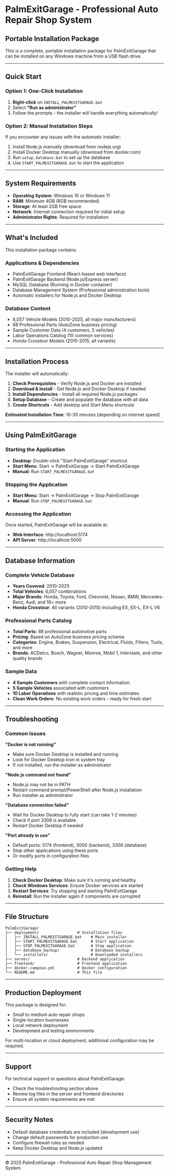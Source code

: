 # PalmExitGarage - Professional Auto Repair Shop System

## Portable Installation Package

This is a complete, portable installation package for PalmExitGarage that can be installed on any Windows machine from a USB flash drive.

---

## Quick Start

### Option 1: One-Click Installation
1. **Right-click** on `INSTALL_PALMEXITGARAGE.bat`
2. Select **"Run as administrator"**
3. Follow the prompts - the installer will handle everything automatically!

### Option 2: Manual Installation Steps
If you encounter any issues with the automatic installer:
1. Install Node.js manually (download from nodejs.org)
2. Install Docker Desktop manually (download from docker.com)
3. Run `setup_database.bat` to set up the database
4. Use `START_PALMEXITGARAGE.bat` to start the application

---

## System Requirements

- **Operating System**: Windows 10 or Windows 11
- **RAM**: Minimum 4GB (8GB recommended)
- **Storage**: At least 2GB free space
- **Network**: Internet connection required for initial setup
- **Administrator Rights**: Required for installation

---

## What's Included

This installation package contains:

### Applications & Dependencies
- PalmExitGarage Frontend (React-based web interface)
- PalmExitGarage Backend (Node.js/Express server)
- MySQL Database (Running in Docker container)
- Database Management System (Professional administration tools)
- Automatic installers for Node.js and Docker Desktop

### Database Content
- 6,057 Vehicle Models (2010-2025, all major manufacturers)
- 88 Professional Parts (AutoZone business pricing)
- Sample Customer Data (4 customers, 5 vehicles)
- Labor Operations Catalog (10 common services)
- Honda Crosstour Models (2010-2015, all variants)

---

## Installation Process

The installer will automatically:

1. **Check Prerequisites** - Verify Node.js and Docker are installed
2. **Download & Install** - Get Node.js and Docker Desktop if needed
3. **Install Dependencies** - Install all required Node.js packages
4. **Setup Database** - Create and populate the database with all data
5. **Create Shortcuts** - Add desktop and Start Menu shortcuts

**Estimated Installation Time**: 10-30 minutes (depending on internet speed)

---

## Using PalmExitGarage

### Starting the Application
- **Desktop**: Double-click "Start PalmExitGarage" shortcut
- **Start Menu**: Start → PalmExitGarage → Start PalmExitGarage
- **Manual**: Run `START_PALMEXITGARAGE.bat`

### Stopping the Application
- **Start Menu**: Start → PalmExitGarage → Stop PalmExitGarage  
- **Manual**: Run `STOP_PALMEXITGARAGE.bat`

### Accessing the Application
Once started, PalmExitGarage will be available at:
- **Web Interface**: http://localhost:5174
- **API Server**: http://localhost:5000

---

## Database Information

### Complete Vehicle Database
- **Years Covered**: 2010-2025
- **Total Vehicles**: 6,057 combinations
- **Major Brands**: Honda, Toyota, Ford, Chevrolet, Nissan, BMW, Mercedes-Benz, Audi, and 19+ more
- **Honda Crosstour**: All variants (2010-2015) including EX, EX-L, EX-L V6

### Professional Parts Catalog
- **Total Parts**: 88 professional automotive parts
- **Pricing**: Based on AutoZone business pricing schema
- **Categories**: Engine, Brakes, Suspension, Electrical, Fluids, Filters, Tools, and more
- **Brands**: ACDelco, Bosch, Wagner, Monroe, Mobil 1, Interstate, and other quality brands

### Sample Data
- **4 Sample Customers** with complete contact information
- **5 Sample Vehicles** associated with customers
- **10 Labor Operations** with realistic pricing and time estimates
- **Clean Work Orders**: No existing work orders - ready for fresh start

---

## Troubleshooting

### Common Issues

**"Docker is not running"**
- Make sure Docker Desktop is installed and running
- Look for Docker Desktop icon in system tray
- If not installed, run the installer as administrator

**"Node.js command not found"**
- Node.js may not be in PATH
- Restart command prompt/PowerShell after Node.js installation
- Run installer as administrator

**"Database connection failed"**
- Wait for Docker Desktop to fully start (can take 1-2 minutes)
- Check if port 3308 is available
- Restart Docker Desktop if needed

**"Port already in use"**
- Default ports: 5174 (frontend), 5000 (backend), 3308 (database)
- Stop other applications using these ports
- Or modify ports in configuration files

### Getting Help

1. **Check Docker Desktop**: Make sure it's running and healthy
2. **Check Windows Services**: Ensure Docker services are started
3. **Restart Services**: Try stopping and starting PalmExitGarage
4. **Reinstall**: Run the installer again if components are corrupted

---

## File Structure

```
PalmExitGarage/
├── deployment/                 # Installation files
│   ├── INSTALL_PALMEXITGARAGE.bat    # Main installer
│   ├── START_PALMEXITGARAGE.bat      # Start application
│   ├── STOP_PALMEXITGARAGE.bat       # Stop application
│   ├── database_backup/              # Database backup
│   └── installers/                   # Downloaded installers
├── server/                     # Backend application
├── frontend/                   # Frontend application
├── docker-compose.yml          # Docker configuration
└── README.md                   # This file
```

---

## Production Deployment

This package is designed for:
- Small to medium auto repair shops
- Single-location businesses
- Local network deployment
- Development and testing environments

For multi-location or cloud deployment, additional configuration may be required.

---

## Support

For technical support or questions about PalmExitGarage:
- Check the troubleshooting section above
- Review log files in the server and frontend directories
- Ensure all system requirements are met

---

## Security Notes

- Default database credentials are included (development use)
- Change default passwords for production use
- Configure firewall rules as needed
- Keep Docker Desktop and Node.js updated

---

© 2025 PalmExitGarage - Professional Auto Repair Shop Management System
